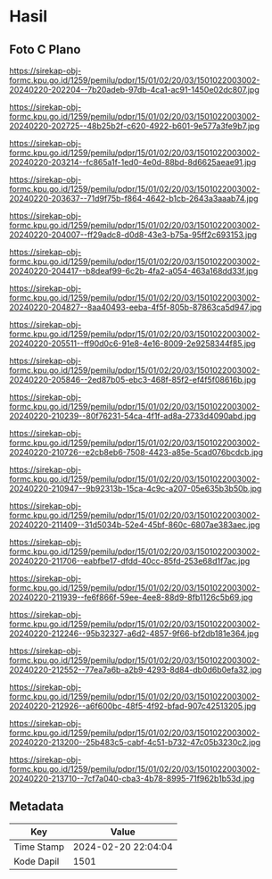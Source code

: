 # Hasil

## Foto C Plano

https://sirekap-obj-formc.kpu.go.id/1259/pemilu/pdpr/15/01/02/20/03/1501022003002-20240220-202204--7b20adeb-97db-4ca1-ac91-1450e02dc807.jpg

https://sirekap-obj-formc.kpu.go.id/1259/pemilu/pdpr/15/01/02/20/03/1501022003002-20240220-202725--48b25b2f-c620-4922-b601-9e577a3fe9b7.jpg

https://sirekap-obj-formc.kpu.go.id/1259/pemilu/pdpr/15/01/02/20/03/1501022003002-20240220-203214--fc865a1f-1ed0-4e0d-88bd-8d6625aeae91.jpg

https://sirekap-obj-formc.kpu.go.id/1259/pemilu/pdpr/15/01/02/20/03/1501022003002-20240220-203637--71d9f75b-f864-4642-b1cb-2643a3aaab74.jpg

https://sirekap-obj-formc.kpu.go.id/1259/pemilu/pdpr/15/01/02/20/03/1501022003002-20240220-204007--ff29adc8-d0d8-43e3-b75a-95ff2c693153.jpg

https://sirekap-obj-formc.kpu.go.id/1259/pemilu/pdpr/15/01/02/20/03/1501022003002-20240220-204417--b8deaf99-6c2b-4fa2-a054-463a168dd33f.jpg

https://sirekap-obj-formc.kpu.go.id/1259/pemilu/pdpr/15/01/02/20/03/1501022003002-20240220-204827--8aa40493-eeba-4f5f-805b-87863ca5d947.jpg

https://sirekap-obj-formc.kpu.go.id/1259/pemilu/pdpr/15/01/02/20/03/1501022003002-20240220-205511--ff90d0c6-91e8-4e16-8009-2e9258344f85.jpg

https://sirekap-obj-formc.kpu.go.id/1259/pemilu/pdpr/15/01/02/20/03/1501022003002-20240220-205846--2ed87b05-ebc3-468f-85f2-ef4f5f08616b.jpg

https://sirekap-obj-formc.kpu.go.id/1259/pemilu/pdpr/15/01/02/20/03/1501022003002-20240220-210239--80f76231-54ca-4f1f-ad8a-2733d4090abd.jpg

https://sirekap-obj-formc.kpu.go.id/1259/pemilu/pdpr/15/01/02/20/03/1501022003002-20240220-210726--e2cb8eb6-7508-4423-a85e-5cad076bcdcb.jpg

https://sirekap-obj-formc.kpu.go.id/1259/pemilu/pdpr/15/01/02/20/03/1501022003002-20240220-210947--9b92313b-15ca-4c9c-a207-05e635b3b50b.jpg

https://sirekap-obj-formc.kpu.go.id/1259/pemilu/pdpr/15/01/02/20/03/1501022003002-20240220-211409--31d5034b-52e4-45bf-860c-6807ae383aec.jpg

https://sirekap-obj-formc.kpu.go.id/1259/pemilu/pdpr/15/01/02/20/03/1501022003002-20240220-211706--eabfbe17-dfdd-40cc-85fd-253e68d1f7ac.jpg

https://sirekap-obj-formc.kpu.go.id/1259/pemilu/pdpr/15/01/02/20/03/1501022003002-20240220-211939--fe6f866f-59ee-4ee8-88d9-8fb1126c5b69.jpg

https://sirekap-obj-formc.kpu.go.id/1259/pemilu/pdpr/15/01/02/20/03/1501022003002-20240220-212246--95b32327-a6d2-4857-9f66-bf2db181e364.jpg

https://sirekap-obj-formc.kpu.go.id/1259/pemilu/pdpr/15/01/02/20/03/1501022003002-20240220-212552--77ea7a6b-a2b9-4293-8d84-db0d6b0efa32.jpg

https://sirekap-obj-formc.kpu.go.id/1259/pemilu/pdpr/15/01/02/20/03/1501022003002-20240220-212926--a6f600bc-48f5-4f92-bfad-907c42513205.jpg

https://sirekap-obj-formc.kpu.go.id/1259/pemilu/pdpr/15/01/02/20/03/1501022003002-20240220-213200--25b483c5-cabf-4c51-b732-47c05b3230c2.jpg

https://sirekap-obj-formc.kpu.go.id/1259/pemilu/pdpr/15/01/02/20/03/1501022003002-20240220-213710--7cf7a040-cba3-4b78-8995-71f962b1b53d.jpg


## Metadata

| Key        | Value               |
| ---------- | ------------------- |
| Time Stamp | 2024-02-20 22:04:04 |
| Kode Dapil | 1501                |



